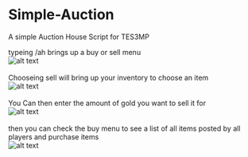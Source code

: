 # Simple-Auction
A simple Auction House Script for TES3MP

typeing /ah brings up a buy or sell menu<br>
![alt text](https://github.com//Xatmo980/Simple-Auction/blob/main/MainAH.jpg?raw=true)<br><br>
Chooseing sell will bring up your inventory to choose an item<br>
![alt text](https://github.com//Xatmo980/Simple-Auction/blob/main/Invin.jpg?raw=true)<br><br>
You Can then enter the amount of gold you want to sell it for<br>
![alt text](https://github.com//Xatmo980/Simple-Auction/blob/main/Gold.jpg?raw=true)<br><br>
then you can check the buy menu to see a list of all items posted by all players and purchase items<br>
![alt text](https://github.com//Xatmo980/Simple-Auction/blob/main/Auction.jpg?raw=true)
